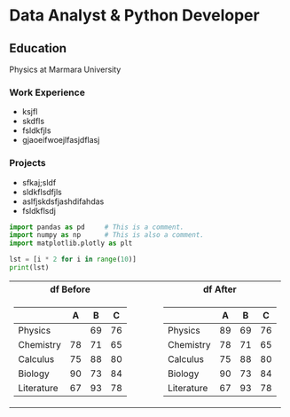 # Data Analyst & Python Developer

## Education
Physics at Marmara University

### Work Experience
- ksjfl
- skdfls
- fsldkfjls
- gjaoeifwoejlfasjdflasj

### Projects
- sfkaj;sldf
- sldkflsdfjls
- aslfjskdsfjashdifahdas
- fsldkflsdj


```py
import pandas as pd     # This is a comment.
import numpy as np      # This is also a comment.
import matplotlib.plotly as plt

lst = [i * 2 for i in range(10)]
print(lst)
```

<div align="center", markdown="1">
<table>
<tr><th>df Before</th><th>&nbsp;&nbsp;&nbsp;&nbsp;&nbsp;&nbsp;&nbsp;&nbsp;</th><th>df After</th></tr>
<tr><td>

|            |   A |   B |   C |
|------------|-----|-----|-----|
| Physics    |     |  69 |  76 |
| Chemistry  |  78 |  71 |  65 |
| Calculus   |  75 |  88 |  80 |
| Biology    |  90 |  73 |  84 |
| Literature |  67 |  93 |  78 |

</td><td></td><td>

|            |   A |   B |   C |
|------------|-----|-----|-----|
| Physics    |  89 |  69 |  76 |
| Chemistry  |  78 |  71 |  65 |
| Calculus   |  75 |  88 |  80 |
| Biology    |  90 |  73 |  84 |
| Literature |  67 |  93 |  78 |

</td></tr>
</table>
</div>
